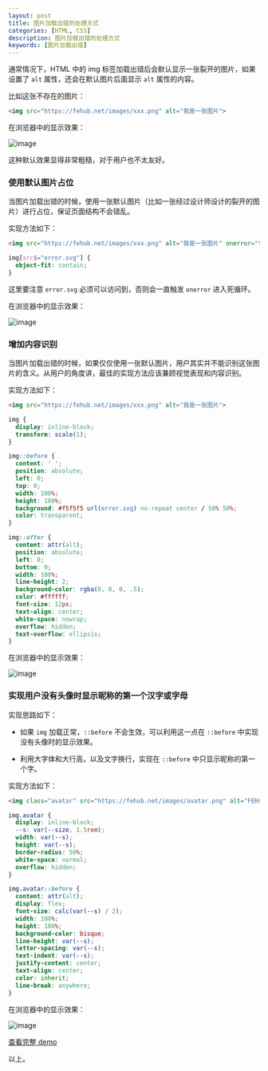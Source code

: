 ```yaml
---
layout: post
title: 图片加载出错的处理方式
categories: [HTML, CSS]
description: 图片加载出错的处理方式
keywords: [图片加载出错]
---
```


通常情况下，HTML 中的 img 标签加载出错后会默认显示一张裂开的图片，如果设置了 `alt` 属性，还会在默认图片后面显示 `alt` 属性的内容。

比如这张不存在的图片：

```html
<img src="https://fehub.net/images/xxx.png" alt="我是一张图片">
```

在浏览器中的显示效果：

![image](https://fehub.net/images/posts/2020/img-load-error-1.png)

这种默认效果显得非常粗糙，对于用户也不太友好。

### 使用默认图片占位

当图片加载出错的时候，使用一张默认图片（比如一张经过设计师设计的裂开的图片）进行占位，保证页面结构不会错乱。

实现方法如下：

```html
<img src="https://fehub.net/images/xxx.png" alt="我是一张图片" onerror="this.src='error.svg'">
```

```css
img[src$="error.svg"] {
  object-fit: contain;
}
```

这里要注意 `error.svg` 必须可以访问到，否则会一直触发 `onerror` 进入死循环。

在浏览器中的显示效果：

![image](https://fehub.net/images/posts/2020/img-load-error-2.png)

### 增加内容识别

当图片加载出错的时候，如果仅仅使用一张默认图片，用户其实并不能识别这张图片的含义。从用户的角度讲，最佳的实现方法应该兼顾视觉表现和内容识别。

实现方法如下：

```html
<img src="https://fehub.net/images/xxx.png" alt="我是一张图片">
```

```css
img {
  display: inline-block;
  transform: scale(1);
}

img::before {
  content: ' ';
  position: absolute;
  left: 0;
  top: 0;
  width: 100%;
  height: 100%;
  background: #f5f5f5 url(error.svg) no-repeat center / 50% 50%;
  color: transparent;
}

img::after {
  content: attr(alt);
  position: absolute;
  left: 0;
  bottom: 0;
  width: 100%;
  line-height: 2;
  background-color: rgba(0, 0, 0, .5);
  color: #ffffff;
  font-size: 12px;
  text-align: center;
  white-space: nowrap;
  overflow: hidden;
  text-overflow: ellipsis;
}
```

在浏览器中的显示效果：

![image](https://fehub.net/images/posts/2020/img-load-error-3.png)

### 实现用户没有头像时显示昵称的第一个汉字或字母

实现思路如下：

- 如果 `img` 加载正常，`::before` 不会生效，可以利用这一点在 `::before` 中实现没有头像时的显示效果。

- 利用大字体和大行高，以及文字换行，实现在 `::before` 中只显示昵称的第一个字。

实现方法如下：

```html
<img class="avatar" src="https://fehub.net/images/avatar.png" alt="FEHub">
```

```css
img.avatar {
  display: inline-block;
  --s: var(--size, 1.5rem);
  width: var(--s);
  height: var(--s);
  border-radius: 50%;
  white-space: normal;
  overflow: hidden;
}

img.avatar::before {
  content: attr(alt);
  display: flex;
  font-size: calc(var(--s) / 2);
  width: 100%;
  height: 100%;
  background-color: bisque;
  line-height: var(--s);
  letter-spacing: var(--s);
  text-indent: var(--s);
  justify-content: center;
  text-align: center;
  color: inherit;
  line-break: anywhere;
}
```

在浏览器中的显示效果：

![image](https://fehub.net/images/posts/2020/img-load-error-4.png)

[查看完整 demo](https://fehub.net/demos/posts/2020/img-load-error.html)

以上。
